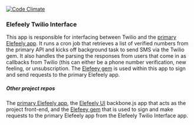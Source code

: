 [![Code Climate](https://codeclimate.com/github/raphweiner/elefeely-twilio-interface.png)](https://codeclimate.com/github/raphweiner/elefeely-twilio-interface)

### Elefeely Twilio Interface

This app is responsible for interfacing between Twilio and the [primary Elefeely app](https://github.com/raphweiner/elefeely-api). It runs a cron job that retrieves a list of verified numbers from the primary API and kicks off background task to send SMS via the Twilio gem.  It also handles the parsing the responses from users that come in as callbacks from Twilio (this can either be a phone number verification, new feeling, or unsubscription.  The [Elefeey gem](https://github.com/raphweiner/elefeely) is used within this app to sign and send requests to the primary Elefeely app.

##### Other project repos

The [primary Elefeely app](https://github.com/raphweiner/elefeely-api), the [Elefeely UI](https://github.com/raphweiner/elefeely-ui) backbone.js app that acts as the project front-end, and the [Elefeey gem](https://github.com/raphweiner/elefeely) that is used to sign and make requests to the primary Elefeely app from the Elefeely Twilio Interface app.
